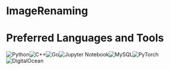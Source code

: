# ImageRenaming
<p align=”center”>
<h1> Preferred Languages and Tools</h1>

![Python](https://img.shields.io/badge/python-3670A0?style=plastic&logo=python&logoColor=ffdd54&label=code)![C++](https://img.shields.io/badge/c++-%2300599C.svg?style=plastic&logo=c%2B%2B&logoColor=white)![Go](https://img.shields.io/badge/go-%2300ADD8.svg?style=plastic&logo=go&logoColor=white)![Jupyter Notebook](https://img.shields.io/badge/jupyter-%23FA0F00.svg?style=plastic&logo=jupyter&logoColor=white)![MySQL](https://img.shields.io/badge/mysql-%2300f.svg?style=plastic&logo=mysql&logoColor=white)![PyTorch](https://img.shields.io/badge/PyTorch-%23EE4C2C.svg?style=plastic&logo=PyTorch&logoColor=white)![DigitalOcean](https://img.shields.io/badge/DigitalOcean-%230167ff.svg?style=plastic&logo=digitalOcean&logoColor=white)

 </p>
